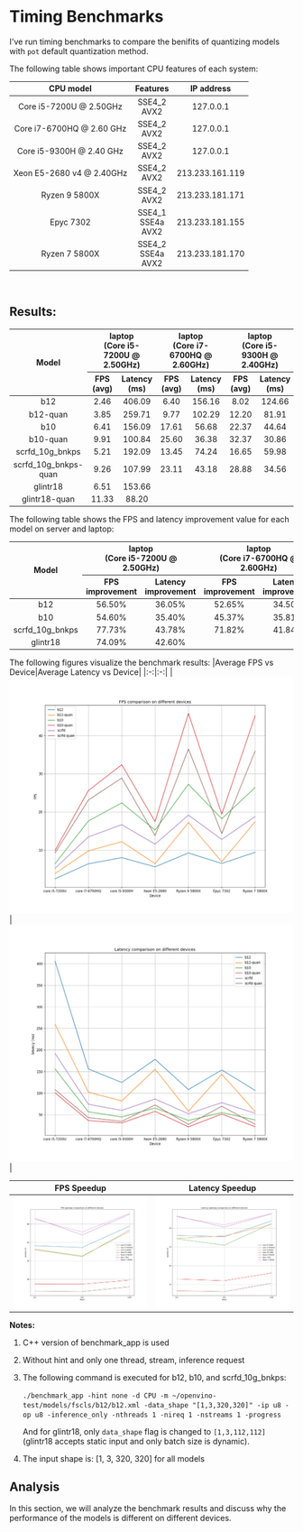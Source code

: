 # Timing Benchmarks
I've run timing benchmarks to compare the benifits of quantizing models with `pot` default quantization method. 

The following table shows important CPU features of each system:

|CPU model|Features|IP address|
|:--:|:---:|:---:|
|Core i5-7200U @ 2.50GHz|SSE4_2<br>AVX2|127.0.0.1|
|Core i7-6700HQ @ 2.60 GHz | SSE4_2<br>AVX2| 127.0.0.1 |
|Core i5-9300H @ 2.40 GHz | SSE4_2<br>AVX2| 127.0.0.1 |
|Xeon E5-2680 v4 @ 2.40GHz|SSE4_2<br>AVX2|213.233.161.119|
|Ryzen 9 5800X|SSE4_2<br>AVX2| 213.233.181.171 |
|Epyc 7302 | SSE4_1<br>SSE4a<br>AVX2 | 213.233.181.155 |
|Ryzen 7 5800X|SSE4_2<br>SSE4a<br>AVX2| 213.233.181.170 |

<br>

## Results:

<table style="text-align:center">
    <thead>
        <tr>
			<th rowspan=2>Model</th>
            <th colspan=2><center>laptop<br>(Core i5-7200U  @ 2.50GHz)</center></th>
			<th colspan=2><center>laptop<br>(Core i7-6700HQ  @ 2.60GHz)</center></th>
			<th colspan=2><center>laptop<br>(Core i5-9300H  @ 2.40GHz)</center></th>
            <th colspan=2><center>Server<br>(Xeon E5-2680 v4 @ 2.40GHz)</center></th>
			<th colspan=2><center>Server<br>(Ryzen 9 5800X)</center></th>
			<th colspan=2><center>Server<br>(Epyc 7302)</center></th>
			<th colspan=2><center>Server<br>(Ryzen 7 5800X)</center></th>
        </tr>
		<tr>
			<th><center>FPS<br>(avg)</center></th>
			<th><center>Latency<br>(ms)</center></th>
			<th><center>FPS<br>(avg)</center></th>
			<th><center>Latency<br>(ms)</center></th>
			<th><center>FPS<br>(avg)</center></th>
			<th><center>Latency<br>(ms)</center></th>
			<th><center>FPS<br>(avg)</center></th>
			<th><center>Latency<br>(ms)</center></th>
			<th><center>FPS<br>(avg)</center></th>
			<th><center>Latency<br>(ms)</center></th>
			<th><center>FPS<br>(avg)</center></th>
			<th><center>Latency<br>(ms)</center></th>
			<th><center>FPS<br>(avg)</center></th>
			<th><center>Latency<br>(ms)</center></th>
		</tr>
    </thead>
    <tbody>
		<tr>
			<td> b12 </td>
			<td> 2.46 </td>
			<td> 406.09</td>
			<td> 6.40 </td>
			<td> 156.16 </td>
			<td> 8.02 </td>
			<td> 124.66 </td>
			<td> 5.61 </td>
			<td> 178.29 </td>
			<td> 9.23 </td>
			<td> 108.27 </td>
			<td> 6.50 </td>
			<td> 153.67 </td>
			<td> 9.42 </td>
			<td> 106.15 </td>
		</tr>
		<tr>
			<td> b12-quan </td>
			<td> 3.85 </td>
			<td> 259.71 </td>
			<td> 9.77 </td>
			<td> 102.29 </td>
			<td> 12.20 </td>
			<td> 81.91 </td>
			<td> 6.44 </td>
			<td> 155.34 </td>
			<td> 17.20 </td>
			<td> 58.07 </td>
			<td> 6.96 </td>
			<td> 143.56 </td>
			<td> 17.44 </td>
			<td> 57.31 </td>
		</tr>
		<tr>
			<td> b10 </td>
			<td> 6.41 </td>
			<td> 156.09 </td>
			<td> 17.61 </td>
			<td> 56.68 </td>
			<td> 22.37 </td>
			<td> 44.64 </td>
			<td> 15.23 </td>
			<td> 65.54 </td>
			<td> 27.24 </td>
			<td> 36.67 </td>
			<td> 18.22 </td>
			<td> 54.82 </td>
			<td> 26.39 </td>
			<td> 37.87 </td>
		</tr>
		<tr>
			<td> b10-quan </td>
			<td> 9.91 </td>
			<td> 100.84 </td>
			<td> 25.60 </td>
			<td> 36.38 </td>
			<td> 32.37 </td>
			<td> 30.86 </td>
			<td> 17.47 </td>
			<td> 57.69 </td>
			<td> 45.82 </td>
			<td> 21.80 </td>
			<td> 19.41 </td>
			<td> 51.45 </td>
			<td> 45.23 </td>
			<td> 22.09 </td>
		</tr>
		<tr>
			<td> scrfd_10g_bnkps </td>
			<td> 5.21 </td>
			<td> 192.09 </td>
			<td> 13.45 </td>
			<td> 74.24 </td>
			<td> 16.65 </td>
			<td> 59.98 </td>
			<td> 11.57 </td>
			<td> 86.37 </td>
			<td> 19.15 </td>
			<td> 52.18 </td>
			<td> 12.81 </td>
			<td> 77.99 </td>
			<td> 18.77 </td>
			<td> 53.25 </td>
		</tr>
		<tr>
			<td> scrfd_10g_bnkps-quan </td>
			<td> 9.26 </td>
			<td> 107.99 </td>
			<td> 23.11 </td>
			<td> 43.18 </td>
			<td> 28.88 </td>
			<td> 34.56 </td>
			<td> 13.78 </td>
			<td> 72.46 </td>
			<td> 36.50 </td>
			<td> 27.36 </td>
			<td> 14.33 </td>
			<td> 69.69 </td>
			<td> 35.96 </td>
			<td> 27.79 </td>
		</tr>
		<tr>
			<td> glintr18 </td>
			<td> 6.51 </td>
			<td> 153.66 </td>
			<td>  </td>
			<td>  </td>
			<td>  </td>
			<td>  </td>
			<td> 14.19 </td>
			<td> 70.39 </td>
			<td> 23.65 </td>
			<td> 42.26 </td>
			<td> 16.58 </td>
			<td> 60.22 </td>
			<td> 24.06 </td>
			<td> 41.54 </td>
		</tr>
		<tr>
			<td> glintr18-quan </td>
			<td> 11.33 </td>
			<td> 88.20 </td>
			<td>  </td>
			<td>  </td>
			<td>  </td>
			<td>  </td>
			<td> 16.30 </td>
			<td> 61.23 </td>
			<td> 45.98 </td>
			<td> 21.73 </td>
			<td> 17.04 </td>
			<td> 58.57 </td>
			<td> 46.23 </td>
			<td> 21.61 </td>
		</tr>
    </tbody>
</table>

The following table shows the FPS and latency improvement value for each model on server and laptop:

<table style="text-align: center;">
    <thead>
        <tr>
			<th rowspan=2>Model</th>
            <th colspan=2><center>laptop<br>(Core i5-7200U  @ 2.50GHz)</center></th>
			<th colspan=2><center>laptop<br>(Core i7-6700HQ  @ 2.60GHz)</center></th>
			<th colspan=2><center>laptop<br>(Core i5-9300H  @ 2.40GHz)</center></th>
            <th colspan=2><center>Server<br>(Xeon E5-2680 v4 @ 2.40GHz)</center></th>
			<th colspan=2><center>Server<br>(Ryzen 9 5800X)</center></th>
			<th colspan=2><center>Server<br>(Epyc 7302)</center></th>
			<th colspan=2><center>Server<br>(Ryzen 7 5800X)</center></th>
        </tr>
		<tr>
			<th><center>FPS <br> improvement</center></th>
			<th><center>Latency <br> improvement</center></th>
			<th><center>FPS <br> improvement</center></th>
			<th><center>Latency <br> improvement</center></th>
			<th><center>FPS <br> improvement</center></th>
			<th><center>Latency <br> improvement</center></th>
			<th><center>FPS <br> improvement</center></th>
			<th><center>Latency <br> improvement</center></th>
			<th><center>FPS <br> improvement</center></th>
			<th><center>Latency <br> improvement</center></th>
			<th><center>FPS <br> improvement</center></th>
			<th><center>Latency <br> improvement</center></th>
			<th><center>FPS <br> improvement</center></th>
			<th><center>Latency <br> improvement</center></th>
		</tr>
    </thead>
    <tbody>
		<tr>
			<td> b12 </td>
			<td> 56.50% </td>
			<td> 36.05% </td>
			<td> 52.65% </td>
			<td> 34.50% </td>
			<td> 52.12% </td>
			<td> 34.30% </td>
			<td> 14.79% </td>
			<td> 12.87% </td>
			<td> 86.35% </td>
			<td> 46.36% </td>
			<td> 7.08% </td>
			<td> 6.57% </td>
			<td> 85.14% </td>
			<td> 46.01% </td>
		</tr>
		<tr>
			<td> b10 </td>
			<td> 54.60% </td>
			<td> 35.40% </td>
			<td> 45.37% </td>
			<td> 35.81% </td>
			<td> 44.70% </td>
			<td> 30.87% </td>
			<td> 14.70% </td>
			<td> 11.98% </td>
			<td> 68.21% </td>
			<td> 40.55% </td>
			<td> 6.53% </td>
			<td> 6.15% </td>
			<td> 71.4% </td>
			<td> 41.67% </td>
		</tr>
		<tr>
			<td> scrfd_10g_bnkps </td>
			<td> 77.73% </td>
			<td> 43.78% </td>
			<td> 71.82% </td>
			<td> 41.84% </td>
			<td> 73.45% </td>
			<td> 42.38% </td>
			<td> 19.10% </td>
			<td> 16.10% </td>
			<td> 90.60% </td>
			<td> 47.57% </td>
			<td> 11.86% </td>
			<td> 10.64% </td>
			<td> 91.58% </td>
			<td> 47.81% </td>
		</tr>
		<tr>
			<td> glintr18 </td>
			<td> 74.09% </td>
			<td> 42.60% </td>
			<td>  </td>
			<td>  </td>
			<td>  </td>
			<td>  </td>
			<td> 14.87% </td>
			<td> 13.01% </td>
			<td> 94.41% </td>
			<td> 48.59% </td>
			<td> 2.77% </td>
			<td> 3.24% </td>
			<td> 92.14% </td>
			<td> 47.98% </td>
		</tr>
    </tbody>
</table>

The following figures visualize the benchmark results:
|Average FPS vs Device|Average Latency vs Device|
|:-:|:-:|
|![FPS vs Device](./../utils/fps-vs-device.png)|![Latency vs Device](./../utils/latency-vs-device.png)|

|FPS Speedup|Latency Speedup|
|:-:|:-:|
|![FPS speedup](./../utils/fps-speedup-vs-model.png)|![Latency speedup](./../utils/latency-speedup-vs-model.png)|

**Notes:**
1. C++ version of benchmark_app is used
2. Without hint and only one thread, stream, inference request
3. The following command is executed for b12, b10, and scrfd_10g_bnkps:

	```./benchmark_app -hint none -d CPU -m ~/openvino-test/models/fscls/b12/b12.xml -data_shape "[1,3,320,320]" -ip u8 -op u8 -inference_only -nthreads 1 -nireq 1 -nstreams 1 -progress```

	And for glintr18, only `data_shape` flag is changed to `[1,3,112,112]` (glintr18 accepts static input and only batch size is dynamic).
4. The input shape is: [1, 3, 320, 320] for all models

## Analysis
In this section, we will analyze the benchmark results and discuss why the performance of the models is different on different devices.
